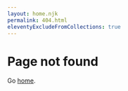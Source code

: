```yaml
---
layout: home.njk
permalink: 404.html
eleventyExcludeFromCollections: true
---
```

# Page not found

Go [home](/).

<!--

Read more: https://www.11ty.dev/docs/quicktips/not-found/

This will work for both GitHub pages and Netlify:

* https://help.github.com/articles/creating-a-custom-404-page-for-your-github-pages-site/
* https://www.netlify.com/docs/redirects/#custom-404

-->
